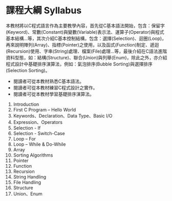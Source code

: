 # 課程大綱 Syllabus

本教材將以C程式語言作為主要教學內容，首先從C基本語法開始，包含：保留字(Keyword)、常數(Constant)與變數(Variable)表示法、運算子(Operator)與程式基本結構...等，其次介紹C基本控制結構，包含：選擇(Selection)、迴圈(Loop)，再來說明陣列(Array)、指標(Pointer)之使用，以及函式(Function)制定、遞迴(Recursion)使用、字串(String)處理、檔案(File)處理...等，最後介紹在C語法進階資料型態，如：結構(Structure)、聯合(Union)與列舉(Enum)，除此之外，亦介紹程式設計中基礎排序演算法，例如：氣泡排序(Bubble Sorting)與選擇排序(Selection Sorting)。

* 閱讀者可從本教材熟悉C基本語法。
* 閱讀者可從本教材練習C程式設計之實作。
* 閱讀者可從本教材學習基礎排序演算法。

1. Introduction
2. First C Program – Hello World
3. Keywords、Declaration、Data Type、Basic I/O
4. Expression、Operators
5. Selection - If
6. Selection - Switch-Case
7. Loop – For
8. Loop – While & Do-While
9. Array
10. Sorting Algorithms
11. Pointer
12. Function
13. Recursion
14. String Handling
15. File Handling
16. Structure
17. Union、Enum


